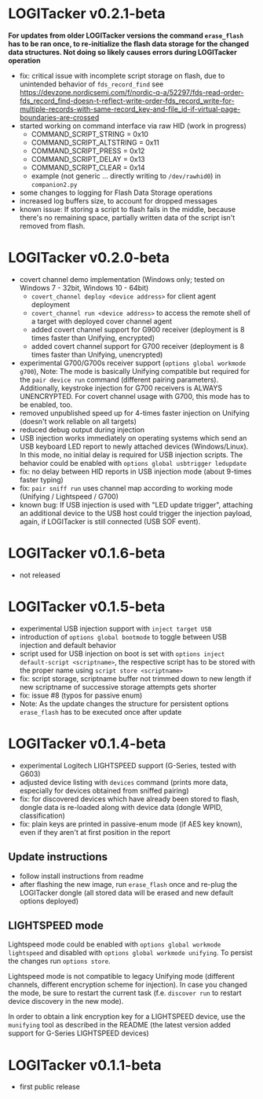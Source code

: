 # LOGITacker v0.2.1-beta

**For updates from older LOGITacker versions the command `erase_flash` has to be ran once, to re-initialize
the flash data storage for the changed data structures. Not doing so likely causes errors during LOGITacker 
operation**

- fix: critical issue with incomplete script storage on flash, due to unintended behavior of `fds_record_find`
see https://devzone.nordicsemi.com/f/nordic-q-a/52297/fds-read-order-fds_record_find-doesn-t-reflect-write-order-fds_record_write-for-multiple-records-with-same-record_key-and-file_id-if-virtual-page-boundaries-are-crossed
- started working on command interface via raw HID (work in progress)
    - COMMAND_SCRIPT_STRING = 0x10
    - COMMAND_SCRIPT_ALTSTRING = 0x11
    - COMMAND_SCRIPT_PRESS = 0x12
    - COMMAND_SCRIPT_DELAY = 0x13
    - COMMAND_SCRIPT_CLEAR = 0x14
    - example (not generic ... directly writing to `/dev/rawhid0`) in `companion2.py`
- some changes to logging for Flash Data Storage operations
- increased log buffers size, to account for dropped messages    
- known issue: If storing a script to flash fails in the middle, because there's no remaining space, partially
written data of the script isn't removed from flash.

# LOGITacker v0.2.0-beta

- covert channel demo implementation (Windows only; tested on Windows 7 - 32bit, Windows 10 - 64bit)
    - `covert_channel deploy <device address>` for client agent deployment
    - `covert_channel run <device address>` to access the remote shell of a target with deployed cover channel agent
    - added covert channel support for G900 receiver (deployment is 8 times faster than Unifying, encrypted)     
    - added covert channel support for G700 receiver (deployment is 8 times faster than Unifying, unencrypted)     
- experimental G700/G700s receiver support (`options global workmode g700`), Note: The mode is basically Unifying 
compatible but required for the `pair device run` command (different pairing parameters). Additionally, keystroke 
injection for G700 receivers is ALWAYS UNENCRYPTED. For covert channel usage with G700, this mode has to be enabled, too.
- removed unpublished speed up for 4-times faster injection on Unifying (doesn't work reliable on all targets)
- reduced debug output during injection
- USB injection works immediately on operating systems which send an USB keyboard LED report to newly attached
devices (Windows/Linux). In this mode, no initial delay is required for USB injection scripts. The behavior could be
enabled with `options global usbtrigger ledupdate`
- fix: no delay between HID reports in USB injection mode (about 9-times faster typing)
- fix: `pair sniff run` uses channel map according to working mode (Unifying / Lightspeed / G700)
- known bug: If USB injection is used with "LED update trigger", attaching an additional device to the USB host could
trigger the injection payload, again, if LOGITacker is still connected (USB SOF event).

# LOGITacker v0.1.6-beta

- not released

# LOGITacker v0.1.5-beta

- experimental USB injection support with `inject target USB`
- introduction of `options global bootmode` to toggle between USB injection and default behavior
- script used for USB injection on boot is set with `options inject default-script <scriptname>`, the respective script
has to be stored with the proper name using `script store <scriptname>`
- fix: script storage, scriptname buffer not trimmed down to new length if new scriptname of successive storage attempts 
gets shorter
- fix: issue #8 (typos for passive enum)
- Note: As the update changes the structure for persistent options `erase_flash` has to be executed once after update

# LOGITacker v0.1.4-beta

- experimental Logitech LIGHTSPEED support (G-Series, tested with G603)
- adjusted device listing with `devices` command (prints more data, especially for devices obtained from sniffed pairing)
- fix: for discovered devices which have already been stored to flash, dongle data is re-loaded along with device data 
(dongle WPID, classification)
- fix: plain keys are printed in passive-enum mode (if AES key known), even if they aren't at first position in the report

## Update instructions

- follow install instructions from readme
- after flashing the new image, run `erase_flash` once and re-plug the LOGITacker dongle (all stored data will be erased
and new default options deployed)

## LIGHTSPEED mode

Lightspeed mode could be enabled with `options global workmode lightspeed` and disabled with 
`options global workmode unifying`. To persist the changes run `options store`.

Lightspeed mode is not compatible to legacy Unifying mode (different channels, different encryption scheme
for injection). In case you changed the mode, be sure to restart the current task (f.e. `discover run` to
restart device discovery in the new mode).

In order to obtain a link encryption key for a LIGHTSPEED device, use the `munifying` tool as described in the 
README (the latest version added support for G-Series LIGHTSPEED devices) 

# LOGITacker v0.1.1-beta

- first public release
